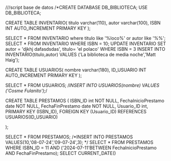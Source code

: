 ///script base de datos
/*CREATE DATABASE DB_BIBLIOTECA;
USE DB_BIBLIOTECA;

CREATE TABLE INVENTARIO(
titulo varchar(110),
autor varchar(100),
ISBN INT AUTO_INCREMENT PRIMARY KEY
);

SELECT * FROM INVENTARIO where titulo like '%loco%' or autor like '%%';
SELECT * FROM INVENTARIO WHERE ISBN = 10;
UPDATE INVENTARIO SET autor = 'djkhj dafasdsdas', titulo= 'el polaco' WHERE ISBN = 3
INSERT INTO INVENTARIO(titulo,autor) VALUES ('La biblioteca de media noche','Matt Haig');


CREATE TABLE USUARIOS(
nombre varchar(180),
ID_USUARIO INT AUTO_INCREMENT PRIMARY KEY
);

SELECT * FROM USUARIOS;
/*INSERT INTO USUARIOS(nombre) VALUES ('Cosme Fulanito');*/

CREATE TABLE PRESTAMOS (
    ISBN_ID int NOT NULL,
    FechaInicioPrestamo date NOT NULL,
    FechaFinPrestamo date NOT NULL,
    Usuario_ID int,
    PRIMARY KEY (ISBN_ID),
    FOREIGN KEY (Usuario_ID) REFERENCES USUARIOS(ID_USUARIO)
    
);

SELECT * FROM PRESTAMOS;
/*INSERT INTO PRESTAMOS VALUES(10,'08-07-24','09-07-24',3); */
SELECT * FROM PRESTAMOS WHERE ISBN_ID = 11 AND ('2024-07-11'BETWEEN FechaInicioPrestamo AND FechaFinPrestamo);
SELECT CURRENT_DATE()

